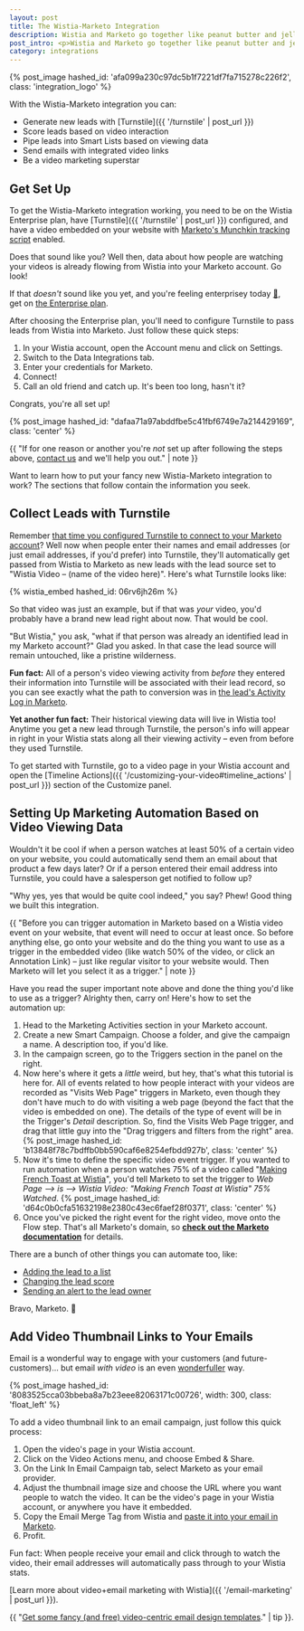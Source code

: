```yaml
---
layout: post
title: The Wistia-Marketo Integration
description: Wistia and Marketo go together like peanut butter and jelly -- like Sherlock and Watson! Want to get in on the fun? Here's our guide to getting the Wistia-Marketo integration working for you.
post_intro: <p>Wistia and Marketo go together like peanut butter and jelly -- like Sherlock and Watson, like <a href="//fast.wistia.net/embed/iframe/4n068wv4j6?popover=true" class="wistia-popover[height=405,playerColor=7b796a,width=720]">Meredith and pugs</a>! Want to get in on the fun? Here's our guide to getting the Wistia-Marketo integration working for you.</p>
category: integrations
---
```


{% post_image hashed_id: 'afa099a230c97dc5b1f7221df7fa715278c226f2', class: 'integration_logo' %}

With the Wistia-Marketo integration you can:

- Generate new leads with [Turnstile]({{ '/turnstile' | post_url }})
- Score leads based on video interaction
- Pipe leads into Smart Lists based on viewing data
- Send emails with integrated video links
- Be a video marketing superstar

## Get Set Up

To get the Wistia-Marketo integration working, you need to be on the Wistia Enterprise plan, have [Turnstile]({{ '/turnstile' | post_url }}) configured, and have a video embedded on your website with [Marketo's Munchkin tracking script](http://developers.marketo.com/documentation/websites/lead-tracking-munchkin-js/) enabled.

Does that sound like you? Well then, data about how people are watching your videos is already flowing from Wistia into your Marketo account. Go look!

If that _doesn't_ sound like you yet, and you're feeling enterprisey today <a href="//fast.wistia.net/embed/iframe/3ipzw811en?popover=true" class="wistia-popover[height=480,playerColor=7b796a,width=640]">🚀</a>, get on [the Enterprise plan](http://wistia.com/pricing).

After choosing the Enterprise plan, you'll need to configure Turnstile to pass leads from Wistia into Marketo. Just follow these quick steps:

1. In your Wistia account, open the Account menu and click on Settings.
2. Switch to the Data Integrations tab.
3. Enter your credentials for Marketo.
4. Connect!
5. Call an old friend and catch up. It's been too long, hasn't it?

Congrats, you're all set up!

{% post_image hashed_id: "dafaa71a97abddfbe5c41fbf6749e7a214429169", class: 'center' %}

{{ "If for one reason or another you're <em>not</em> set up after following the steps above, <a href='http://wistia.com/support/contact'>contact us</a> and we'll help you out." | note }}

Want to learn how to put your fancy new Wistia-Marketo integration to work? The sections that follow contain the information you seek.

## Collect Leads with Turnstile

Remember [that time you configured Turnstile to connect to your Marketo account](#get_set_up)? Well now when people enter their names and email addresses (or just email addresses, if you'd prefer) into Turnstile, they'll automatically get passed from Wistia to Marketo as new leads with the lead source set to "Wistia Video – (name of the video here)". Here's what Turnstile looks like:

{% wistia_embed hashed_id: 06rv6jh26m %}

So that video was just an example, but if that was _your_ video, you'd probably have a brand new lead right about now. That would be cool.

"But Wistia," you ask, "what if that person was already an identified lead in my Marketo account?" Glad you asked. In that case the lead source will remain untouched, like a pristine wilderness.

**Fun fact:** All of a person's video viewing activity from _before_ they entered their information into Turnstile will be associated with their lead record, so you can see exactly what the path to conversion was in [the lead's Activity Log in Marketo](https://docs.marketo.com/display/public/DOCS/Locate+the+Activity+Log+for+a+Lead).

**Yet another fun fact:** Their historical viewing data will live in Wistia too! Anytime you get a new lead through Turnstile, the person's info will appear in right in your Wistia stats along all their viewing activity – even from before they used Turnstile.

To get started with Turnstile, go to a video page in your Wistia account and open the
[Timeline Actions]({{ '/customizing-your-video#timeline_actions' | post_url }})
section of the Customize panel.

## Setting Up Marketing Automation Based on Video Viewing Data

Wouldn't it be cool if when a person watches at least 50% of a certain video on your website, you could automatically send them an email about that product a few days later? Or if a person entered their email address into Turnstile, you could have a salesperson get notified to follow up?

"Why yes, yes that would be quite cool indeed," you say? Phew! Good thing we built this integration.

{{ "Before you can trigger automation in Marketo based on a Wistia video event on your website, that event will need to occur at least once. So before anything else, go onto your website and do the thing you want to use as a trigger in the embedded video (like watch 50% of the video, or click an Annotation Link) – just like regular visitor to your website would. Then Marketo will let you select it as a trigger." | note }}

Have you read the super important note above and done the thing you'd like to use as a trigger? Alrighty then, carry on! Here's how to set the automation up:

1. Head to the Marketing Activities section in your Marketo account.
2. Create a new Smart Campaign. Choose a folder, and give the campaign a name. A description too, if you'd like.
3. In the campaign screen, go to the Triggers section in the panel on the right.
4. Now here's where it gets a _little_ weird, but hey, that's what this tutorial is here for. All of events related to how people interact with your videos are recorded as "Visits Web Page" triggers in Marketo, even though they don't have much to do with visiting a web page (beyond the fact that the video is embedded on one). The details of the type of event will be in the Trigger's _Detail_ description. So, find the Visits Web Page trigger, and drag that little guy into the "Drag triggers and filters from the right" area.
  {% post_image hashed_id: 'b13848f78c7bdffb0bb590caf6e8254efbdd927b', class: 'center' %}
5. Now it's time to define the specific video event trigger. If you wanted to run automation when a person watches 75% of a video called "<a href="//fast.wistia.net/embed/iframe/nto1tvx7mz?popover=true" class="wistia-popover[height=360,playerColor=1789ce,width=640]">Making French Toast at Wistia</a>", you'd tell Marketo to set the trigger to _Web Page --> is --> Wistia Video: "Making French Toast at Wistia" 75% Watched_.
  {% post_image hashed_id: 'd64c0b0cfa51632198e2380c43ec6faef28f0371', class: 'center' %}
6. Once you've picked the right event for the right video, move onto the Flow step. That's all Marketo's domain, so **[check out the Marketo documentation](https://docs.marketo.com/display/public/DOCS/Add+a+Flow+Step+to+a+Smart+Campaign)** for details.

There are a bunch of other things you can automate too, like:

- [Adding the lead to a list](https://docs.marketo.com/display/public/DOCS/Add+to+List)
- [Changing the lead score](https://docs.marketo.com/display/public/DOCS/Change+Score)
- [Sending an alert to the lead owner](https://docs.marketo.com/display/public/DOCS/Send+Alert)

Bravo, Marketo. 👏


## Add Video Thumbnail Links to Your Emails

Email is a wonderful way to engage with your customers (and future-customers)... but email _with video_ is an even <a href="http://i.imgur.com/xVW3EK8.gif" class="wistia-popover[height=250,playerColor=78a8eb,width=500]">wonderfuller</a> way.

{% post_image hashed_id: '8083525cca03bbeba8a7b23eee82063171c00726', width: 300, class: 'float_left' %}

To add a video thumbnail link to an email campaign, just follow this quick process:

1. Open the video's page in your Wistia account.
2. Click on the Video Actions menu, and choose Embed & Share.
3. On the Link In Email Campaign tab, select Marketo as your email provider.
4. Adjust the thumbnail image size and choose the URL where you want people to watch the video. It can be the video's page in your Wistia account, or anywhere you have it embedded.
5. Copy the Email Merge Tag from Wistia and [paste it into your email in Marketo](https://docs.marketo.com/display/public/DOCS/Edit+an+Email%27s+HTML).
6. Profit.

Fun fact: When people receive your email and click through to watch the video, their email addresses will automatically pass through to your Wistia stats.

[Learn more about video+email marketing with Wistia]({{ '/email-marketing' | post_url }}).

{{ "<a href='http://wistia.com/library/using-video-in-email#templates'>Get some fancy (and free) video-centric email design templates</a>." | tip }}.

<script charset="ISO-8859-1" src="//fast.wistia.com/assets/external/popover-v1.js"></script>
<script>
  wistiaJQuery(document).bind("wistia-popover", function(event, iframe) {
    iframe.wistiaApi.bind("end", function() {
      wistiaJQuery.fancybox.close();
    });
  });
</script>

